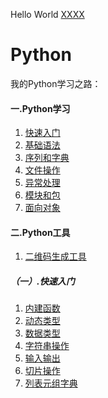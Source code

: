 <span id="jump">Hello World</span>
[XXXX](#jump)
# Python
我的Python学习之路：
####  一.Python学习

 1. [快速入门](#ksrm)
 3. [基础语法](#jump)
 4. [序列和字典](#jump)
 5. [文件操作](#jump)
 6. [异常处理](#jump)
 7. [模块和包](#jump)
 8. [面向对象](#jump)
####  二.Python工具
 1. [二维码生成工具](https://github.com/KamSss/Python/tree/master/PythonTools%E5%AE%9E%E7%94%A8%E5%B7%A5%E5%85%B7/%E4%BA%8C%E7%BB%B4%E7%A0%81%E7%94%9F%E6%88%90)

##### （一）.<span id="ksrm">快速入门</span>

 1. [内建函数](https://github.com/KamSss/Python/blob/master/StudyCode/快速入门/内建函数练习.py)
 2. [动态类型](https://github.com/KamSss/Python/blob/master/StudyCode/快速入门/动态类型.py)
 3. [数据类型](https://github.com/KamSss/Python/blob/master/StudyCode/快速入门/数据类型.py)
 4. [字符串操作](https://github.com/KamSss/Python/blob/master/StudyCode/快速入门/字符串操作.py)
 5. [输入输出](https://github.com/KamSss/Python/blob/master/StudyCode/快速入门/输入输出.py)
 6. [切片操作](https://github.com/KamSss/Python/blob/master/StudyCode/快速入门/切片操作.py)
 7. [列表元组字典](https://github.com/KamSss/Python/blob/master/StudyCode/快速入门/列表元组字典.py)
